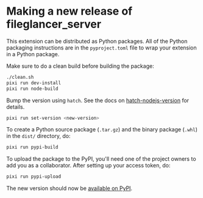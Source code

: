 # Making a new release of fileglancer_server

This extension can be distributed as Python packages. All of the Python
packaging instructions are in the `pyproject.toml` file to wrap your extension in a
Python package.

Make sure to do a clean build before building the package:

```bash
./clean.sh
pixi run dev-install
pixi run node-build
```

Bump the version using `hatch`. See the docs on [hatch-nodejs-version](https://github.com/agoose77/hatch-nodejs-version#semver) for details.

```bash
pixi run set-version <new-version>
```

To create a Python source package (`.tar.gz`) and the binary package (`.whl`) in the `dist/` directory, do:

```bash
pixi run pypi-build
```

To upload the package to the PyPI, you'll need one of the project owners to add you as a collaborator. After setting up your access token, do:

```bash
pixi run pypi-upload
```

The new version should now be [available on PyPI](https://pypi.org/project/fileglancer/).
